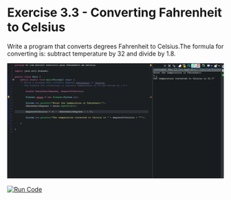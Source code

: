 # Exercise 3.3 - Converting Fahrenheit to Celsius

Write a program that converts degrees Fahrenheit to Celsius.The formula for converting is: subtract temperature by 32 and divide by 1.8.

<center>

![Gif Converting Fahrenheit to Celsius](/gif_img/3.3.gif)

</center>


[![Run Code](https://img.shields.io/badge/-Run%20%20code%20-green?style=flat&logo=replit&logoColor=white)](https://replit.com/@ariana-ssilva/Main-1#Main.java)&nbsp;
